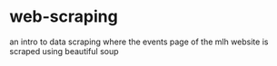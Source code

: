 # web-scraping
an intro to data scraping where the events page of the mlh website is scraped using beautiful soup
